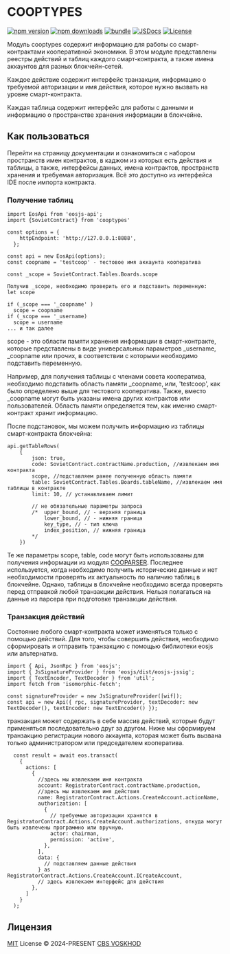 # COOPTYPES

[![npm version][npm-version-src]][npm-version-href]
[![npm downloads][npm-downloads-src]][npm-downloads-href]
[![bundle][bundle-src]][bundle-href]
[![JSDocs][jsdocs-src]][jsdocs-href]
[![License][license-src]][license-href]

Модуль cooptypes содержит информацию для работы со смарт-контрактами кооперативной экономики. В этом модуле представлены реестры действий и таблиц каждого смарт-контракта, а также имена аккаунтов для разных блокчейн-сетей.

Каждое действие содержит интерфейс транзакции, информацию о требуемой авторизации и имя действия, которое нужно вызвать на уровне смарт-контракта.

Каждая таблица содержит интерфейс для работы с данными и информацию о пространстве хранения информации в блокчейне.

## Как пользоваться
Перейти на страницу документации и ознакомиться с набором пространств имен контрактов, в каджом из которых есть действия и таблицы, а также, интерфейсы данных, имена контрактов, пространств хранения и требуемая авторизация. Всё это доступно из интерфейса IDE после импорта контракта.

### Получение таблиц

```
import EosApi from 'eosjs-api';
import {SovietContract} from 'cooptypes'

const options = {
    httpEndpoint: 'http://127.0.0.1:8888',
  };

const api = new EosApi(options);
const coopname = 'testcoop' - тестовое имя аккаунта кооператива

const _scope = SovietContract.Tables.Boards.scope

Получив _scope, необходимо проверить его и подставить переменную:
let scope

if (_scope === '_coopname' )
  scope = coopname
if (_scope === '_username)
  scope = username
... и так далее

```
scope - это области памяти хранения информации в смарт-контракте, которые представлены в виде универсальных параметров _username, _coopname или прочих, в соответствии с которыми необходимо подставить переменную.

Например, для получения таблицы с членами совета кооператива, необходимо подставить область памяти _coopname, или, 'testcoop', как было определено выше для тестового кооператива. Также, вместо _coopname могут быть указаны имена других контрактов или пользователей. Область памяти определяется тем, как именно смарт-контракт хранит информацию.

После подстановок, мы можем получить информацию из таблицы смарт-контракта блокчейна:
```
api.getTableRows(
    {
        json: true,
        code: SovietContract.contractName.production, //извлекаем имя контракта
        scope, //подставляем ранее полученную область памяти
        table: SovietContract.Tables.Boards.tableName, //извлекаем имя таблицы в контракте
        limit: 10, // устанавливаем лимит

        // не обязательные параметры запроса
        /*  upper_bound, // - верхняя граница
            lower_bound, // - нижняя граница
            key_type, // - тип ключа
            index_position, // нижняя граница
        */
    })
```

Те же параметры scope, table, code могут быть использованы для получения информации из модуля [COOPARSER](https://github.com/copenomics/cooparser). Последнее используется, когда необходимо получить исторические данные и нет необходимости проверять их актуальность по наличию таблиц в блокчейне. Однако, таблицы в блокчейне необходимо всегда проверять перед отправкой любой транзакции действия. Нельзя полагаться на данные из парсера при подготовке транзакции действия.

### Транзакция действий
Состояние любого смарт-контракта может изменяться только с помощью действий. Для того, чтобы совершить действия, необходимо сформировать и отправить транзакцию с помощью библиотеки eosjs или альтернатив.

```
import { Api, JsonRpc } from 'eosjs';
import { JsSignatureProvider } from 'eosjs/dist/eosjs-jssig';
import { TextEncoder, TextDecoder } from 'util';
import fetch from 'isomorphic-fetch';

const signatureProvider = new JsSignatureProvider([wif]);
const api = new Api({ rpc, signatureProvider, textDecoder: new TextDecoder(), textEncoder: new TextEncoder() });
```

транзакция может содержать в себе массив действий, которые будут применяться последовательно друг за другом. Ниже мы сформируем транзакцию регистрации нового аккаунта, которая может быть вызвана только администратором или председателем кооператива.

```
  const result = await eos.transact(
    {
      actions: [
        {
          //здесь мы извлекаем имя контракта
          account: RegistratorContract.contractName.production,
          //здесь мы извлекаем имя действия
          name: RegistratorContract.Actions.CreateAccount.actionName,
          authorization: [
            {
              // требуемые авторизации хранятся в RegistratorContract.Actions.CreateAccount.authorizations, откуда могут быть извлечены программно или вручную.
              actor: chairman,
              permission: 'active',
            },
          ],
          data: {
            // подставляем данные действия
          } as RegistratorContract.Actions.CreateAccount.ICreateAccount,
          // здесь извлекаем интерфейс для действия
        },
      ]
    }
  );
```

## Лицензия

[MIT](./LICENSE) License © 2024-PRESENT [CBS VOSKHOD](https://github.com/copenomics)

<!-- Badges -->

[npm-version-src]: https://img.shields.io/npm/v/cooptypes?style=flat&colorA=080f12&colorB=1fa669
[npm-version-href]: https://npmjs.com/package/cooptypes
[npm-downloads-src]: https://img.shields.io/npm/dm/cooptypes?style=flat&colorA=080f12&colorB=1fa669
[npm-downloads-href]: https://npmjs.com/package/cooptypes
[bundle-src]: https://img.shields.io/bundlephobia/minzip/cooptypes?style=flat&colorA=080f12&colorB=1fa669&label=minzip
[bundle-href]: https://bundlephobia.com/result?p=cooptypes
[license-src]: https://img.shields.io/github/license/copenomics/cooptypes.svg?style=flat&colorA=080f12&colorB=1fa669
[license-href]: https://github.com/copenomics/cooptypes/blob/main/LICENSE
[jsdocs-src]: https://img.shields.io/badge/jsdocs-reference-080f12?style=flat&colorA=080f12&colorB=1fa669
[jsdocs-href]: https://www.jsdocs.io/package/cooptypes
